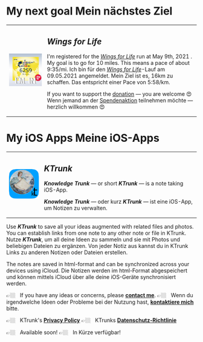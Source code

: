 <h1>
  <span class="en">My next goal</span>
  <span class="de">Mein nächstes Ziel</span>
</h1>

<table style="table-layout: fixed;">
  <tr>
    <td style="border: 0px;width: 20%;"><img src="W4L-2021.jpg"></td>
    <td style="border: 0px; padding-left: .5em;"><h2><b><i>Wings for Life</i></b></h2>
<p><span class="en">I'm registered for the <i><a href="https://www.wingsforlifeworldrun.com/en">Wings for Life</a></i> run at May 9th, 2021 . My goal is to go for 10 miles. This means a pace of about 9:35/mi.</span>
<span class="de">Ich bin für den <i><a href="https://www.wingsforlifeworldrun.com/de">Wings for Life</a></i>-Lauf am 09.05.2021 angemeldet. Mein Ziel ist es, 16km zu schaffen. Das entspricht einer Pace von 5:58/km.</span></p>

<p><span class="en">If you want to support the <a href="https://www.wingsforlifeworldrun.com/profiles/aP2J7Q">donation</a> — you are welcome &#128525;</span>
<span class="de">Wenn jemand an der <a href="https://www.wingsforlifeworldrun.com/de/profiles/aP2J7Q">Spendenaktion</a> teilnehmen möchte — herzlich willkommen &#128525;</span></p>
    </td> 
  </tr>
</table>


<h1>
  <span class="en">My iOS Apps</span>
  <span class="de">Meine iOS-Apps</span>
</h1>

<table>
  <tr>
    <td style="border: 0px;"><img src="KTrunk/logo120.png"></td>
    <td style="border: 0px; padding-left: .5em;"><h2><b><i>KTrunk</i></b></h2>
      <p class="en"><b><i>Knowledge Trunk</i></b> — or short <b><i>KTrunk</i></b> — is a note taking iOS-App.</p>
      <p class="de"><b><i>Knowledge Trunk</i></b> — oder kurz <b><i>KTrunk</i></b> — ist eine iOS-App, um Notizen zu verwalten.</p>
    </td> 
  </tr>
</table>

<span class="en">Use ***KTrunk*** to save all your ideas augmented with related files and photos. You can establish links from one note to any other note or file in KTrunk.</span>
<span class="de">Nutze ***KTrunk***, um all deine Ideen zu sammeln und sie mit Photos und beliebigen Dateien zu ergänzen. Von jeder Notiz aus kannst du in KTrunk Links zu anderen Notizen oder Dateien erstellen.</span>

<span class="en">The notes are saved in html-format and can be synchronized across your devices using iCloud.</span>
<span class="de">Die Notizen werden im html-Format abgespeichert und können mittels iCloud über alle deine iOS-Geräte synchronisiert werden.</span>        


<span class="en">&#128073;&#127996; &nbsp; If you have any ideas or concerns, please **[contact me](mailto:cl.schuetzdeller@icloud.com>)**.</span>
<span class="de">&#128073;&#127996; &nbsp; Wenn du irgendwelche Ideen oder Probleme bei der Nutzung hast, **[kontaktiere mich](mailto:cl.schuetzdeller@icloud.com")** bitte.</span>

<span class="en">&#128073;&#127996; &nbsp; KTrunk's **[Privacy Policy](KTrunk/PrivacyPolicy.md)**</span>
<span class="de">&#128073;&#127996; &nbsp; KTrunks **[Datenschutz-Richtlinie](KTrunk/PrivacyPolicy.md)**</span> 

<span class="en">&#128073;&#127996; &nbsp; Available soon!</span>
<span class="de">&#128073;&#127996; &nbsp; In Kürze verfügbar!</span>

